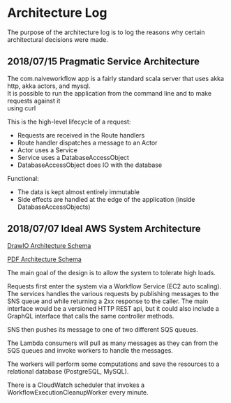 # Architecture Log
The purpose of the architecture log is to log the reasons why certain architectural decisions were made.


## 2018/07/15 Pragmatic Service Architecture

The com.naiveworkflow app is a fairly standard scala server that uses akka http, akka actors, and mysql.  
It is possible to run the application from the command line and to make requests against it  
using curl  

This is the high-level lifecycle of a request:
- Requests are received in the Route handlers
- Route handler dispatches a message to an Actor
- Actor uses a Service
- Service uses a DatabaseAccessObject
- DatabaseAccessObject does IO with the database

Functional:
- The data is kept almost entirely immutable
- Side effects are handled at the edge of the application (inside DatabaseAccessObjects)


## 2018/07/07 Ideal AWS System Architecture

[DrawIO Architecture Schema](https://drive.google.com/file/d/1GWZ8qDlr_1ihV0J5J72LhmL0IjpvP-b2/view?usp=sharing)

[PDF Architecture Schema](./20180707-architecture-diagram.pdf)

The main goal of the design is to allow the system to tolerate high loads.

Requests first enter the system via a Workflow Service (EC2 auto scaling). The services handles the various requests by publishing messages to the SNS queue and while returning a 2xx response to the caller. The main interface would be a versioned HTTP REST api, but it could also include a GraphQL interface that calls the same controller methods.

SNS then pushes its message to one of two different SQS queues.

The Lambda consumers will pull as many messages as they can from the SQS queues and invoke workers to handle the messages.

The workers will perform some computations and save the resources to a relational database (PostgreSQL, MySQL).

There is a CloudWatch scheduler that invokes a WorkflowExecutionCleanupWorker every minute.